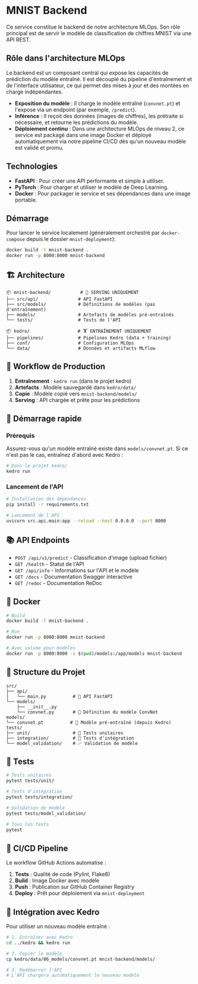 # MNIST Backend

Ce service constitue le backend de notre architecture MLOps. Son rôle principal est de servir le modèle de classification de chiffres MNIST via une API REST.

## Rôle dans l'architecture MLOps

Le backend est un composant central qui expose les capacités de prédiction du modèle entraîné. Il est découplé du pipeline d'entraînement et de l'interface utilisateur, ce qui permet des mises à jour et des montées en charge indépendantes.

- **Exposition du modèle** : Il charge le modèle entraîné (`convnet.pt`) et l'expose via un endpoint (par exemple, `/predict`).
- **Inférence** : Il reçoit des données (images de chiffres), les prétraite si nécessaire, et retourne les prédictions du modèle.
- **Déploiement continu** : Dans une architecture MLOps de niveau 2, ce service est packagé dans une image Docker et déployé automatiquement via notre pipeline CI/CD dès qu'un nouveau modèle est validé et promu.

## Technologies

- **FastAPI** : Pour créer une API performante et simple à utiliser.
- **PyTorch** : Pour charger et utiliser le modèle de Deep Learning.
- **Docker** : Pour packager le service et ses dépendances dans une image portable.

## Démarrage

Pour lancer le service localement (généralement orchestré par `docker-compose` depuis le dossier `mnist-deployment`):

```bash
docker build -t mnist-backend .
docker run -p 8000:8000 mnist-backend
```

## 🏗️ Architecture

```
📦 mnist-backend/           # 🎯 SERVING UNIQUEMENT
├── src/api/               # API FastAPI
├── src/models/            # Définitions de modèles (pas d'entraînement)
├── models/                # Artefacts de modèles pré-entraînés
└── tests/                 # Tests de l'API

📦 kedro/                  # 🏋️ ENTRAÎNEMENT UNIQUEMENT  
├── pipelines/             # Pipelines Kedro (data + training)
├── conf/                  # Configuration MLOps
└── data/                  # Données et artifacts MLflow
```

## 🔄 Workflow de Production

1. **Entraînement** : `kedro run` (dans le projet kedro)
2. **Artefacts** : Modèle sauvegardé dans `kedro/data/`
3. **Copie** : Modèle copié vers `mnist-backend/models/`
4. **Serving** : API chargée et prête pour les prédictions

## 🚀 Démarrage rapide

### Prérequis
Assurez-vous qu'un modèle entraîné existe dans `models/convnet.pt`. 
Si ce n'est pas le cas, entraînez d'abord avec Kedro :

```bash
# Dans le projet kedro/
kedro run
```

### Lancement de l'API

```bash
# Installation des dépendances
pip install -r requirements.txt

# Lancement de l'API
uvicorn src.api.main:app --reload --host 0.0.0.0 --port 8000
```

## 📚 API Endpoints

- `POST /api/v1/predict` - Classification d'image (upload fichier)
- `GET /health` - Statut de l'API  
- `GET /api/info` - Informations sur l'API et le modèle
- `GET /docs` - Documentation Swagger interactive
- `GET /redoc` - Documentation ReDoc

## 🐳 Docker

```bash
# Build
docker build -t mnist-backend .

# Run
docker run -p 8000:8000 mnist-backend

# Avec volume pour modèles
docker run -p 8000:8000 -v $(pwd)/models:/app/models mnist-backend
```

## 📁 Structure du Projet

```
src/
├── api/
│   └── main.py          # 🚀 API FastAPI
└── models/
    ├── __init__.py
    └── convnet.py       # 🧠 Définition du modèle ConvNet
models/
└── convnet.pt          # 💾 Modèle pré-entraîné (depuis Kedro)
tests/
├── unit/                # 🧪 Tests unitaires
├── integration/         # 🔗 Tests d'intégration  
└── model_validation/    # ✅ Validation de modèle
```

## 🧪 Tests

```bash
# Tests unitaires
pytest tests/unit/

# Tests d'intégration 
pytest tests/integration/

# Validation de modèle
pytest tests/model_validation/

# Tous les tests
pytest
```

## 🔧 CI/CD Pipeline

Le workflow GitHub Actions automatise :

1. **Tests** : Qualité de code (Pylint, Flake8)
2. **Build** : Image Docker avec modèle
3. **Push** : Publication sur GitHub Container Registry
4. **Deploy** : Prêt pour déploiement via `mnist-deployment`

## 🤝 Intégration avec Kedro

Pour utiliser un nouveau modèle entraîné :

```bash
# 1. Entraîner avec Kedro
cd ../kedro && kedro run

# 2. Copier le modèle
cp kedro/data/06_models/convnet.pt mnist-backend/models/

# 3. Redémarrer l'API
# L'API chargera automatiquement le nouveau modèle
``` 